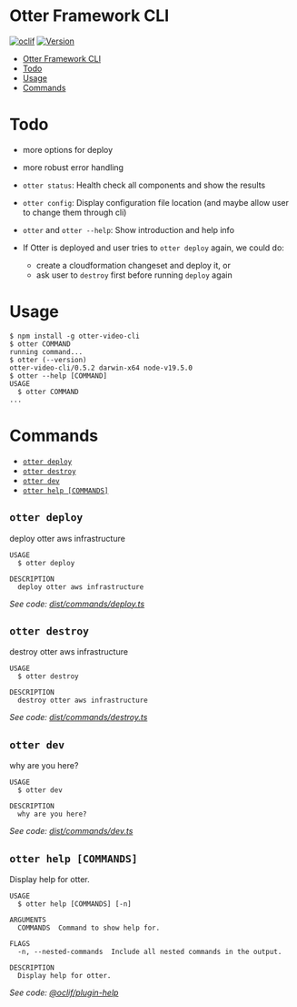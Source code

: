 # Otter Framework CLI

[![oclif](https://img.shields.io/badge/cli-oclif-brightgreen.svg)](https://oclif.io)
[![Version](https://img.shields.io/npm/v/otter-video-cli.svg)](https://npmjs.org/package/otter-video-cli)

<!-- toc -->
* [Otter Framework CLI](#otter-framework-cli)
* [Todo](#todo)
* [Usage](#usage)
* [Commands](#commands)
<!-- tocstop -->

# Todo

- more options for deploy
- more robust error handling
- `otter status`: Health check all components and show the results
- `otter config`: Display configuration file location (and maybe allow user to change them through cli)
- `otter` and `otter --help`: Show introduction and help info
- If Otter is deployed and user tries to `otter deploy` again, we could do:

  - create a cloudformation changeset and deploy it, or
  - ask user to `destroy` first before running `deploy` again

# Usage

<!-- usage -->
```sh-session
$ npm install -g otter-video-cli
$ otter COMMAND
running command...
$ otter (--version)
otter-video-cli/0.5.2 darwin-x64 node-v19.5.0
$ otter --help [COMMAND]
USAGE
  $ otter COMMAND
...
```
<!-- usagestop -->

# Commands

<!-- commands -->
* [`otter deploy`](#otter-deploy)
* [`otter destroy`](#otter-destroy)
* [`otter dev`](#otter-dev)
* [`otter help [COMMANDS]`](#otter-help-commands)

## `otter deploy`

deploy otter aws infrastructure

```
USAGE
  $ otter deploy

DESCRIPTION
  deploy otter aws infrastructure
```

_See code: [dist/commands/deploy.ts](https://github.com/otter-framework/otter-cli/blob/v0.5.2/dist/commands/deploy.ts)_

## `otter destroy`

destroy otter aws infrastructure

```
USAGE
  $ otter destroy

DESCRIPTION
  destroy otter aws infrastructure
```

_See code: [dist/commands/destroy.ts](https://github.com/otter-framework/otter-cli/blob/v0.5.2/dist/commands/destroy.ts)_

## `otter dev`

why are you here?

```
USAGE
  $ otter dev

DESCRIPTION
  why are you here?
```

_See code: [dist/commands/dev.ts](https://github.com/otter-framework/otter-cli/blob/v0.5.2/dist/commands/dev.ts)_

## `otter help [COMMANDS]`

Display help for otter.

```
USAGE
  $ otter help [COMMANDS] [-n]

ARGUMENTS
  COMMANDS  Command to show help for.

FLAGS
  -n, --nested-commands  Include all nested commands in the output.

DESCRIPTION
  Display help for otter.
```

_See code: [@oclif/plugin-help](https://github.com/oclif/plugin-help/blob/v5.2.8/src/commands/help.ts)_
<!-- commandsstop -->
